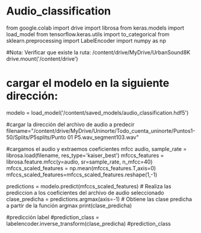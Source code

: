 # Audio_classification

from google.colab import drive
import librosa
from keras.models import load_model
from tensorflow.keras.utils import to_categorical
from sklearn.preprocessing import LabelEncoder
import numpy as np

#Nota: Verificar que existe la ruta: /content/drive/MyDrive/UrbanSound8K
drive.mount('/content/drive')


# cargar el modelo en la siguiente dirección:
modelo = load_model('/content/saved_models/audio_classification.hdf5')

#cargar la dirección del archivo de audio a predecir
filename="/content/drive/MyDrive/Uninorte/Todo_cuenta_uninorte/Puntos1-50/Splits/P5splits/Punto 01 P5.wav_segment103.wav"

#cargamos el audio y extraemos coeficientes mfcc
audio, sample_rate = librosa.load(filename, res_type='kaiser_best') 
mfccs_features = librosa.feature.mfcc(y=audio, sr=sample_rate, n_mfcc=40)
mfccs_scaled_features = np.mean(mfccs_features.T,axis=0)
mfccs_scaled_features=mfccs_scaled_features.reshape(1,-1)

predictions = modelo.predict(mfccs_scaled_features)  # Realiza las prediccion a los coeficientes del archivo de audio seleccionado
clase_predicha = predictions.argmax(axis=-1)  # Obtiene las clase predicha a partir de la función argmax
print(clase_predicha)

#predicción label
#prediction_class = labelencoder.inverse_transform(clase_predicha) 
#prediction_class
